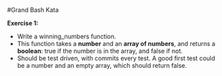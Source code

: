 #Grand Bash Kata

**Exercise 1:**
* Write a winning_numbers function.
* This function takes a **number** and an **array of numbers**, and returns a **boolean**: true if the number is in the array, and false if not.
* Should be test driven, with commits every test. A good first test could be a number and an empty array, which should return false.